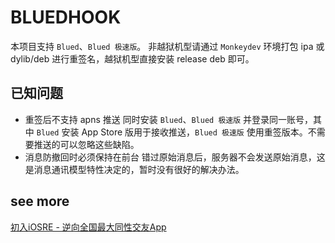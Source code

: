 # BLUEDHOOK
  本项目支持 `Blued`、`Blued 极速版`。
  非越狱机型请通过 `Monkeydev` 环境打包 ipa 或 dylib/deb 进行重签名，越狱机型直接安装 release deb 即可。

## 已知问题
- 重签后不支持 apns 推送
同时安装 `Blued`、`Blued 极速版` 并登录同一账号，其中   `Blued` 安装 App Store 版用于接收推送，`Blued 极速版` 使用重签版本。不需要推送的可以忽略这些缺陷。
- 消息防撤回时必须保持在前台
错过原始消息后，服务器不会发送原始消息，这是消息通讯模型特性决定的，暂时没有很好的解决办法。

## see more
[初入iOSRE - 逆向全国最大同性交友App](https://iosre.com/t/topic/20694)
